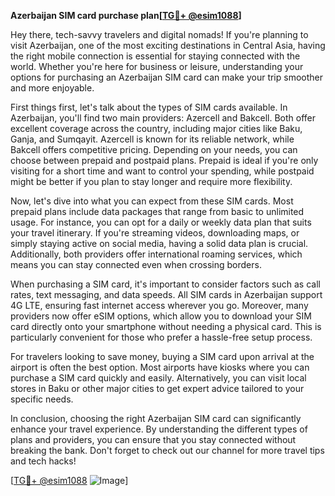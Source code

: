 **Azerbaijan SIM card purchase plan[[TG💪+ @esim1088](https://t.me/s/esim1088)]**

Hey there, tech-savvy travelers and digital nomads! If you're planning to visit Azerbaijan, one of the most exciting destinations in Central Asia, having the right mobile connection is essential for staying connected with the world. Whether you're here for business or leisure, understanding your options for purchasing an Azerbaijan SIM card can make your trip smoother and more enjoyable.

First things first, let's talk about the types of SIM cards available. In Azerbaijan, you'll find two main providers: Azercell and Bakcell. Both offer excellent coverage across the country, including major cities like Baku, Ganja, and Sumqayit. Azercell is known for its reliable network, while Bakcell offers competitive pricing. Depending on your needs, you can choose between prepaid and postpaid plans. Prepaid is ideal if you're only visiting for a short time and want to control your spending, while postpaid might be better if you plan to stay longer and require more flexibility.

Now, let's dive into what you can expect from these SIM cards. Most prepaid plans include data packages that range from basic to unlimited usage. For instance, you can opt for a daily or weekly data plan that suits your travel itinerary. If you're streaming videos, downloading maps, or simply staying active on social media, having a solid data plan is crucial. Additionally, both providers offer international roaming services, which means you can stay connected even when crossing borders.

When purchasing a SIM card, it's important to consider factors such as call rates, text messaging, and data speeds. All SIM cards in Azerbaijan support 4G LTE, ensuring fast internet access wherever you go. Moreover, many providers now offer eSIM options, which allow you to download your SIM card directly onto your smartphone without needing a physical card. This is particularly convenient for those who prefer a hassle-free setup process.

For travelers looking to save money, buying a SIM card upon arrival at the airport is often the best option. Most airports have kiosks where you can purchase a SIM card quickly and easily. Alternatively, you can visit local stores in Baku or other major cities to get expert advice tailored to your specific needs.

In conclusion, choosing the right Azerbaijan SIM card can significantly enhance your travel experience. By understanding the different types of plans and providers, you can ensure that you stay connected without breaking the bank. Don't forget to check out our channel for more travel tips and tech hacks!

[[TG💪+ @esim1088](https://t.me/s/esim1088) ![Image](https://i.postimg.cc/Y0z9fWf4/image.png)]